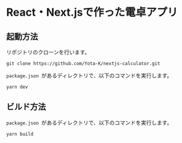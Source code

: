 # React・Next.jsで作った電卓アプリ

## 起動方法
リポジトリのクローンを行います。
```
git clone https://github.com/Yota-K/nextjs-calculator.git
```

```package.json ```があるディレクトリで、以下のコマンドを実行します。

```
yarn dev
```

## ビルド方法
```package.json ```があるディレクトリで、以下のコマンドを実行します。

```
yarn build
```